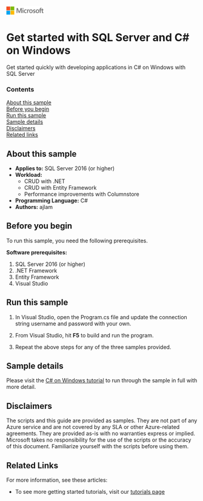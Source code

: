 ![](./media/solutions-microsoft-logo-small.png)
# Get started with SQL Server and C# on Windows

Get started quickly with developing applications in C# on Windows with SQL Server


### Contents

[About this sample](#about-this-sample)<br/>
[Before you begin](#before-you-begin)<br/>
[Run this sample](#run-this-sample)<br/>
[Sample details](#sample-details)<br/>
[Disclaimers](#disclaimers)<br/>
[Related links](#related-links)<br/>


<a name=about-this-sample></a>

## About this sample

- **Applies to:** SQL Server 2016 (or higher) 
- **Workload:** 
    - CRUD with .NET 
    - CRUD with Entity Framework
    - Performance improvements with Columnstore
- **Programming Language:** C#
- **Authors:** ajlam 

<a name=before-you-begin></a>

## Before you begin

To run this sample, you need the following prerequisites. 

**Software prerequisites:**

1. SQL Server 2016 (or higher) 
2. .NET Framework
3. Entity Framework
4. Visual Studio

## Run this sample

1. In Visual Studio, open the Program.cs file and update the connection string username and password with your own. 

2. From Visual Studio, hit **F5** to build and run the program. 

3. Repeat the above steps for any of the three samples provided.

<a name=sample-details></a>

## Sample details

Please visit the [C# on Windows tutorial](https://www.microsoft.com/en-us/sql-server/developer-get-started/csharp/win/) to run through the sample in full with more detail.

<a name=disclaimers></a>

## Disclaimers
The scripts and this guide are provided as samples. They are not part of any Azure service and are not covered by any SLA or other Azure-related agreements. They are provided as-is with no warranties express or implied. Microsoft takes no responsibility for the use of the scripts or the accuracy of this document. Familiarize yourself with the scripts before using them.

<a name=related-links></a>

## Related Links

For more information, see these articles:
* To see more getting started tutorials, visit our [tutorials page](https://www.microsoft.com/en-us/sql-server/developer-get-started/)
